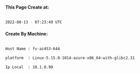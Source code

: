 
   
#### This Page Create at:

```bash

2022-08-13 - 07:23:49 UTC

```

#### Create By Machine:

```bash

Host Name : fv-az453-644

platform  : Linux-5.15.0-1014-azure-x86_64-with-glibc2.31

Ip Local  : 10.1.0.90

```

